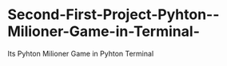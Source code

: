 # Second-First-Project-Pyhton--Milioner-Game-in-Terminal-
Its Pyhton Milioner Game in Pyhton Terminal
